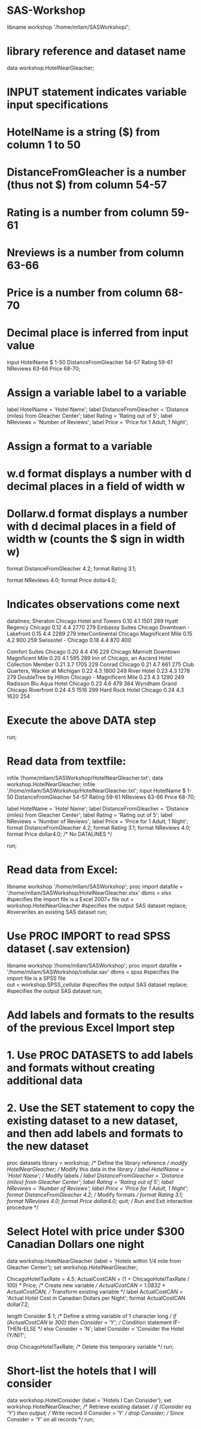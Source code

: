 # SAS-Workshop

libname workshop '/home/mllam/SASWorkshop/';

# library reference and dataset name
data workshop.HotelNearGleacher;   

# INPUT statement indicates variable input specifications
# HotelName is a string ($) from column 1 to 50
# DistanceFromGleacher is a number (thus not $) from column 54-57
# Rating is a number from column 59-61
# Nreviews is a number from column 63-66
# Price is a number from column 68-70
# Decimal place is inferred from input value
input HotelName $ 1-50 DistanceFromGleacher 54-57 Rating 59-61 NReviews 63-66 Price 68-70;

# Assign a variable label to a variable
label HotelName = 'Hotel Name';
label DistanceFromGleacher = 'Distance (miles) from Gleacher Center';
label Rating = 'Rating out of 5';
label NReviews = 'Number of Reviews';
label Price = 'Price for 1 Adult, 1 Night';

# Assign a format to a variable
# w.d format displays a number with d decimal places in a field of width w
# Dollarw.d format displays a number with d decimal places in a field of width w (counts the $ sign in width w)
format DistanceFromGleacher 4.2;
format Rating 3.1;

format NReviews 4.0;
format Price dollar4.0;

# Indicates observations come next
datalines;
Sheraton Chicago Hotel and Towers                    0.10 4.1 1501 289
Hyatt Regency Chicago                                0.12 4.4 2770 279
Embassy Suites Chicago Downtown - Lakefront          0.15 4.4 2289 279
InterContinental Chicago Magnificent Mile            0.15 4.2  900 259
Swissotel - Chicago                                  0.18 4.4  870 400

Comfort Suites Chicago                               0.20 4.4  416 229
Chicago Marriott Downtown Magnificent Mile           0.20 4.1  595 289
Inn of Chicago, an Ascend Hotel Collection Member    0.21 3.7 1705 229
Conrad Chicago                                       0.21 4.7  661 275
Club Quarters, Wacker at Michigan                    0.22 4.3 1800 249
River Hotel                                          0.23 4.3 1278 279
DoubleTree by Hilton Chicago - Magnificent Mile      0.23 4.3 1290 249
Radisson Blu Aqua Hotel Chicago                      0.23 4.6  479 384
Wyndham Grand Chicago Riverfront                     0.24 4.5 1516 299
Hard Rock Hotel Chicago                              0.24 4.3 1620 254


# Execute the above DATA step
run;


# Read data from textfile: 
infile ‘/home/mllam/SASWorkshop/HotelNearGleacher.txt';
data workshop.HotelNearGleacher;
infile '/home/mllam/SASWorkshop/HotelNearGleacher.txt';
input HotelName $ 1-50 DistanceFromGleacher 54-57 Rating 59-61 NReviews 63-66 Price 68-70;

label HotelName = 'Hotel Name';
label DistanceFromGleacher = 'Distance (miles) from Gleacher Center';
label Rating = 'Rating out of 5';
label NReviews = 'Number of Reviews';
label Price = 'Price for 1 Adult, 1 Night';
format DistanceFromGleacher 4.2;
format Rating 3.1;
format NReviews 4.0;
format Price dollar4.0;
/* No DATALINES */

run;

# Read data from Excel:
libname workshop '/home/mllam/SASWorkshop';
proc import datafile = '/home/mllam/SASWorkshop/HotelNearGleacher.xlsx'
            dbms = xlsx   #specifies the import file is a Excel 2007+ file
            out = workshop.HotelNearGleacher  #specifies the output SAS dataset
            replace;   #overwrites an existing SAS dataset
            run;
            


# Use PROC IMPORT to read SPSS dataset (.sav extension)
libname workshop ‘/home/mllam/SASWorkshop';
proc import datafile = '/home/mllam/SASWorkshop/cellular.sav'
            dbms = spss  #specifies the import file is a SPSS file   
            out = workshop.SPSS_cellular   #specifies the output SAS dataset
            replace;  #specifies the output SAS dataset
run;


# Add labels and formats to the results of the previous Excel Import step
# 1. Use PROC DATASETS to add labels and formats without creating additional data
# 2. Use the SET statement to copy the existing dataset to a new dataset, and then add labels and formats to the new dataset
proc datasets library = workshop;   /* Define the library reference */
   modify HotelNearGleacher;        /* Modify this data in the library */
   label HotelName = 'Hotel Name';  /* Modify labels */
   label DistanceFromGleacher = 'Distance (miles) from Gleacher Center';
   label Rating = 'Rating out of 5';
   label NReviews = 'Number of Reviews';
   label Price = 'Price for 1 Adult, 1 Night';
   format DistanceFromGleacher 4.2; /* Modify formats */
   format Rating 3.1;
   format NReviews 4.0;
   format Price dollar4.0;
quit;     /* Run and Exit interactive procedure */


# Select Hotel with price under $300 Canadian Dollars one night
data workshop.HotelNearGleacher (label = 'Hotels within 1/4 mile from Gleacher Center');
   set workshop.HotelNearGleacher;

   ChicagoHotelTaxRate = 4.5;
   ActualCostCAN = (1 + ChicagoHotelTaxRate / 100) * Price; /* Create new variable */
   ActualCostCAN = 1.0832 * ActualCostCAN;                  /* Transform existing variable */
   label ActualCostCAN = 'Actual Hotel Cost in Canadian Dollars per Night';
   format ActualCostCAN dollar7.2;

   length Consider $ 1;           /* Define a string variable of 1 character long */
   if (ActualCostCAN le 300) then Consider = 'Y';  /* Condition statement IF-THEN-ELSE */
   else Consider = 'N';
   label Consider = 'Consider the Hotel (Y/N)?';

   drop ChicagoHotelTaxRate;      /* Delete this temporary variable */
run;


# Short-list the hotels that I will consider
data workshop.HotelConsider (label = 'Hotels I Can Consider');
   set workshop.HotelNearGleacher;    /* Retrieve existing dataset */
   if (Consider eq 'Y') then output;  /* Write record if Consider = ‘Y’ */
   drop Consider;                     /* Since Consider = ‘Y’ on all records */
run;








